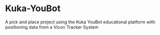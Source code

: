 # Kuka-YouBot
A pick and place project using the Kuka YouBot educational platform with positioning data from a Vicon Tracker System
